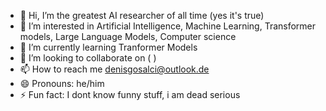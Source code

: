 - 👋 Hi, I’m the greatest AI researcher of all time (yes it's true)
- 👀 I’m interested in Artificial Intelligence, Machine Learning, Transformer models, Large Language Models, Computer science
- 🌱 I’m currently learning Tranformer Models
- 💞️ I’m looking to collaborate on ( )
- 📫 How to reach me denisgosalci@outlook.de
- 😄 Pronouns: he/him
- ⚡ Fun fact: I dont know funny stuff, i am dead serious 

<!---
va42xuqi/va42xuqi is a ✨ special ✨ repository because its `README.md` (this file) appears on your GitHub profile.
You can click the Preview link to take a look at your changes.
--->
